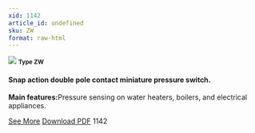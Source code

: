 ```yaml
---
xid: 1142
article_id: undefined
sku: ZW
format: raw-html
---
```

 <img src="./1142/ZW.jpg" class="card-imgs mb-2">
 <small class="text-grey mb-2"><b>Type ZW</b> </small>
 <h4>Snap action double pole contact miniature pressure switch.
 </h4>
 <p><b>Main features:</b>Pressure sensing on water heaters, boilers, and electrical appliances.</p>
 <div class="btns">
 <a href="../en/snap-action-pressure-switch-type-zw.html" class="btn-red">See More</a>
 <a href="../en/pdf/5-25Miniature pressure switches high electrical rating double pole snap action contact Plastic fittings20130704.pdf " target="_blank" class="btn-red">Download PDF</a>
 <!-- <a href="http://www.ultimheat.com/cat5.html" target="_blank" class="access-link"> Access full catalogue <i class="fa fa-external-link" aria-hidden="true"></i> </a> -->
 <span class="number-btn">1142</span>
 </div>
 